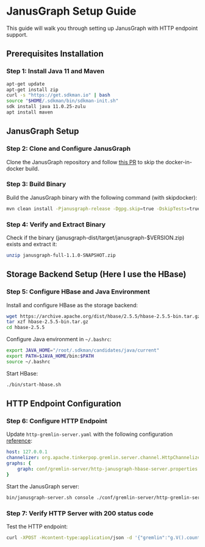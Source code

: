# JanusGraph Setup Guide

This guide will walk you through setting up JanusGraph with HTTP endpoint support.

## Prerequisites Installation
### Step 1: Install Java 11 and Maven
```bash
apt-get update
apt-get install zip
curl -s "https://get.sdkman.io" | bash
source "$HOME/.sdkman/bin/sdkman-init.sh"
sdk install java 11.0.25-zulu
apt install maven
```

## JanusGraph Setup
### Step 2: Clone and Configure JanusGraph
Clone the JanusGraph repository and follow [this PR](https://github.com/JanusGraph/janusgraph/pull/4694/files) to skip the docker-in-docker build.

### Step 3: Build Binary
Build the JanusGraph binary with the following command (with skipdocker):
```bash
mvn clean install -Pjanusgraph-release -Dgpg.skip=true -DskipTests=true -Pskip-docker
```

### Step 4: Verify and Extract Binary
Check if the binary (janusgraph-dist/target/janusgraph-$VERSION.zip) exists and extract it:
```bash
unzip janusgraph-full-1.1.0-SNAPSHOT.zip
```

## Storage Backend Setup (Here I use the HBase)
### Step 5: Configure HBase and Java Environment
Install and configure HBase as the storage backend:
```bash
wget https://archive.apache.org/dist/hbase/2.5.5/hbase-2.5.5-bin.tar.gz
tar xzf hbase-2.5.5-bin.tar.gz
cd hbase-2.5.5
```

Configure Java environment in `~/.bashrc`:
```bash
export JAVA_HOME="/root/.sdkman/candidates/java/current"
export PATH=$JAVA_HOME/bin:$PATH
source ~/.bashrc
```

Start HBase:
```bash
./bin/start-hbase.sh
```

## HTTP Endpoint Configuration
### Step 6: Configure HTTP Endpoint
Update `http-gremlin-server.yaml` with the following configuration [reference](https://docs.janusgraph.org/operations/server/#janusgraph-server-as-a-http-endpoint):
```yaml
host: 127.0.0.1
channelizer: org.apache.tinkerpop.gremlin.server.channel.HttpChannelizer
graphs: { 
    graph: conf/gremlin-server/http-janusgraph-hbase-server.properties
}
```

Start the JanusGraph server:
```bash
bin/janusgraph-server.sh console ./conf/gremlin-server/http-gremlin-server.yaml
```

### Step 7: Verify HTTP Server with 200 status code 
Test the HTTP endpoint:
```bash
curl -XPOST -Hcontent-type:application/json -d '{"gremlin":"g.V().count()"}' http://127.0.0.1:8182
```